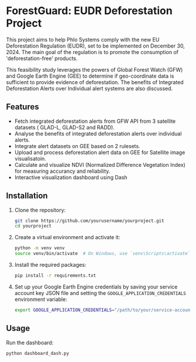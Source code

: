 # ForestGuard: EUDR Deforestation Project

This project aims to help Phlo Systems comply with the new EU Deforestation Regulation (EUDR), set to be implemented on December 30, 2024. The main goal of the regulation is to promote the consumption of 'deforestation-free' products. 

This feasibility study leverages the powers of Global Forest Watch (GFW) and Google Earth Engine (GEE) to determine if geo-coordinate data is sufficient to provide evidence of deforestation. The benefits of Integrated Deforestation Alerts over Individual alert systems are also discussed.

## Features

- Fetch integrated deforestation alerts from GFW API from 3 satellite datasets ( GLAD-L, GLAD-S2 and RADD).
- Analyse the benefits of integrated deforestation alerts over individual alerts.
- Integrate alert datasets on GEE based on 2 rulesets.
- Upload and process deforestation alert data on GEE for Satellite image visualisatoin.
- Calculate and visualize NDVI (Normalized Difference Vegetation Index) for measuring accurancy and reliability.
- Interactive visualization dashboard using Dash

## Installation

1. Clone the repository:
    ```bash
    git clone https://github.com/yourusername/yourproject.git
    cd yourproject
    ```

2. Create a virtual environment and activate it:
    ```bash
    python -m venv venv
    source venv/bin/activate  # On Windows, use `venv\Scripts\activate`
    ```

3. Install the required packages:
    ```bash
    pip install -r requirements.txt
    ```

4. Set up your Google Earth Engine credentials by saving your service account key JSON file and setting the `GOOGLE_APPLICATION_CREDENTIALS` environment variable:
    ```bash
    export GOOGLE_APPLICATION_CREDENTIALS="/path/to/your/service-account-file.json"
    ```

## Usage

Run the dashboard:
```bash
python dashboard_dash.py

